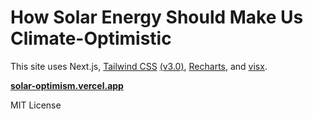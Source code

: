 # How Solar Energy Should Make Us Climate-Optimistic

This site uses Next.js, [Tailwind CSS](https://tailwindcss.com/) [(v3.0)](https://tailwindcss.com/), [Recharts](https://recharts.org/en-US/), and [visx](https://airbnb.io/visx/).

[**solar-optimism.vercel.app**](https://solar-optimism.vercel.app)

MIT License
